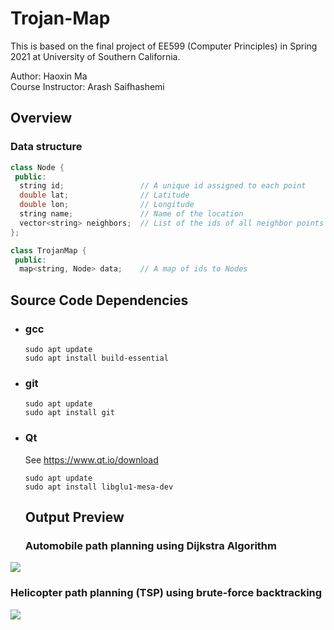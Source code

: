 # Trojan-Map  

This is based on the final project of EE599 (Computer Principles) in Spring 2021 at University of Southern California.

Author: Haoxin Ma  
Course Instructor: Arash Saifhashemi  

## Overview  

  ### Data structure  

  ```c++
  class Node {
   public:
    string id;                 // A unique id assigned to each point
    double lat;                // Latitude
    double lon;                // Longitude
    string name;               // Name of the location
    vector<string> neighbors;  // List of the ids of all neighbor points
  };

  class TrojanMap {
   public:
    map<string, Node> data;    // A map of ids to Nodes
  ```

## Source Code Dependencies 

- ### gcc

  ```shell
  sudo apt update
  sudo apt install build-essential
  ```

- ### git

  ```shell
  sudo apt update
  sudo apt install git
  ```

- ### Qt

  See https://www.qt.io/download  

  ```shell
  sudo apt update
  sudo apt install libglu1-mesa-dev
  ```
  
  ## Output Preview
  
  ### Automobile path planning using Dijkstra Algorithm

![](/home/haoxin/code/Picture1.png)

### Helicopter path planning (TSP) using brute-force backtracking 

![](/home/haoxin/code/Picture2.png)
